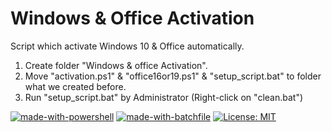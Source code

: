 # Windows & Office Activation
Script which activate Windows 10 &amp; Office automatically.

1. Create folder "Windows & office Activation".
2. Move "activation.ps1" & "office16or19.ps1" & "setup_script.bat" to folder what we created before.
3. Run "setup_script.bat" by Administrator (Right-click on "clean.bat")

[![made-with-powershell](https://img.shields.io/badge/Made%20with-Powershell-1f425f.svg)](https://docs.microsoft.com/en-us/powershell/)
[![made-with-batchfile](https://img.shields.io/badge/Made%20with-Batch-1f425f.svg)](https://en.wikipedia.org/wiki/Batch_file)
[![License: MIT](https://img.shields.io/badge/License-MIT-yellow.svg)](https://opensource.org/licenses/MIT)
